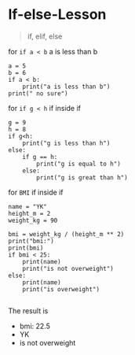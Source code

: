 # If-else-Lesson
> if, elif, else

for `if a < b` a is less than b

```
a = 5
b = 6
if a < b:
    print("a is less than b")
print(" no sure")

```
for `if g < h` if inside if

```
g = 9
h = 8
if g<h:
    print("g is less than h")
else:
    if g == h:
        print("g is equal to h")
    else:
        print("g is great than h")

```
for `BMI` if inside if
```
name = "YK"
height_m = 2
weight_kg = 90

bmi = weight_kg / (height_m ** 2)
print("bmi:")
print(bmi)
if bmi < 25:
    print(name)
    print("is not overweight")
else:
    print(name)
    print("is overweight")
    
 ```
 The result is 
 - bmi: 22.5
 - YK
 - is not overweight
 
